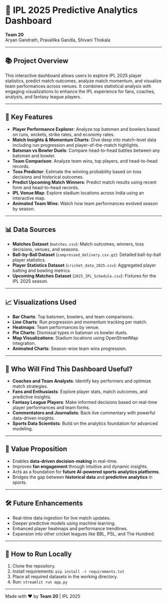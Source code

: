 # 🏏 IPL 2025 Predictive Analytics Dashboard

**Team 20**  
Aryan Gandrath, Pravallika Gandla, Shivani Thokala

---

## 📚 Project Overview
This interactive dashboard allows users to explore IPL 2025 player statistics, predict match outcomes, analyze match momentum, and visualize team performances across venues. It combines statistical analysis with engaging visualizations to enhance the IPL experience for fans, coaches, analysts, and fantasy league players.

---

## 🎯 Key Features
- **Player Performance Explorer**: Analyze top batsmen and bowlers based on runs, wickets, strike rates, and economy rates.
- **Match Insights & Momentum Charts**: Dive deep into match-level data including run progression and player-of-the-match highlights.
- **Batsman vs Bowler Duels**: Compare head-to-head battles between any batsman and bowler.
- **Team Comparison**: Analyze team wins, top players, and head-to-head records.
- **Toss Predictor**: Estimate the winning probability based on toss decisions and historical outcomes.
- **Predict Upcoming Match Winners**: Predict match results using recent form and head-to-head records.
- **IPL Venue Map**: Explore stadium locations across India using an interactive map.
- **Animated Team Wins**: Watch how team performances evolved season by season.

---

## 📊 Data Sources
- **Matches Dataset** (`matches.csv`): Match outcomes, winners, toss decisions, venues, and seasons.
- **Ball-by-Ball Dataset** (`compressed_delivery.csv.gz`): Detailed ball-by-ball player statistics.
- **Player Statistics Dataset** (`cricket_data_2025.csv`): Aggregated player batting and bowling metrics.
- **Upcoming Matches Dataset** (`2025_IPL_Schedule.csv`): Fixtures for the IPL 2025 season.

---

## 📈 Visualizations Used
- **Bar Charts**: Top batsmen, bowlers, and team comparisons.
- **Line Charts**: Run progression and momentum tracking per match.
- **Heatmaps**: Team performances by venue.
- **Pie Charts**: Dismissal types in batsman vs bowler duels.
- **Map Visualizations**: Stadium locations using OpenStreetMap integration.
- **Animated Charts**: Season-wise team wins progression.

---

## 🎯 Who Will Find This Dashboard Useful?
- **Coaches and Team Analysts**: Identify key performers and optimize match strategies.
- **Fans and Enthusiasts**: Explore player stats, match outcomes, and predictive insights.
- **Fantasy League Players**: Make informed decisions based on real-time player performances and team forms.
- **Commentators and Journalists**: Back live commentary with powerful data-driven insights.
- **Sports Data Scientists**: Build on the analytics foundation for advanced modeling.

---

## 🧠 Value Proposition
- Enables **data-driven decision-making** in real-time.
- Improves **fan engagement** through intuitive and dynamic insights.
- Acts as a foundation for **future AI-powered sports analytics platforms**.
- Bridges the gap between **historical data** and **predictive analytics** in sports.

---

## 🛠️ Future Enhancements
- Real-time data ingestion for live match updates.
- Deeper predictive models using machine learning.
- Enhanced player heatmaps and performance trendlines.
- Expansion into other cricket leagues like BBL, PSL, and The Hundred.

---

## 📂 How to Run Locally
1. Clone the repository.
2. Install requirements: `pip install -r requirements.txt`
3. Place all required datasets in the working directory.
4. Run: `streamlit run app.py`

---

Made with ❤️ by **Team 20** | IPL 2025
